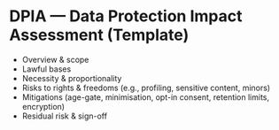 # DPIA — Data Protection Impact Assessment (Template)
- Overview & scope
- Lawful bases
- Necessity & proportionality
- Risks to rights & freedoms (e.g., profiling, sensitive content, minors)
- Mitigations (age-gate, minimisation, opt-in consent, retention limits, encryption)
- Residual risk & sign-off

